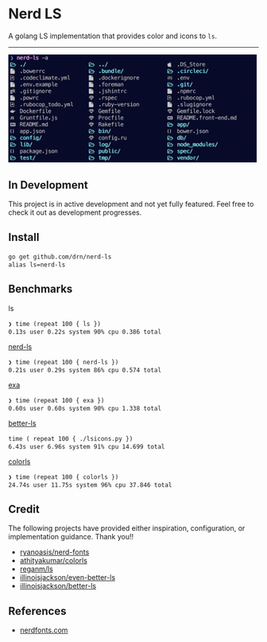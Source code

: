 # Nerd LS

A golang LS implementation that provides color and icons to `ls`.

* * *

<img src="screenshot.png" width="500">

## In Development

This project is in active development and not yet fully featured. Feel free to
check it out as development progresses.

## Install

```
go get github.com/drn/nerd-ls
alias ls=nerd-ls
```

## Benchmarks

ls
```
❯ time (repeat 100 { ls })
0.13s user 0.22s system 90% cpu 0.386 total
```

[nerd-ls](https://github.com/drn/nerd-ls)
```
❯ time (repeat 100 { nerd-ls })
0.21s user 0.29s system 86% cpu 0.574 total
```

[exa](https://github.com/ogham/exa)
```
❯ time (repeat 100 { exa })
0.60s user 0.60s system 90% cpu 1.338 total
```

[better-ls](https://github.com/illinoisjackson/better-ls)
```
time ( repeat 100 { ./lsicons.py })
6.43s user 6.96s system 91% cpu 14.699 total
```

[colorls](https://github.com/athityakumar/colorls)
```
❯ time (repeat 100 { colorls })
24.74s user 11.75s system 96% cpu 37.846 total
```

## Credit

The following projects have provided either inspiration, configuration, or
implementation guidance. Thank you!!

- [ryanoasis/nerd-fonts](https://github.com/ryanoasis/nerd-fonts)
- [athityakumar/colorls](https://github.com/athityakumar/colorls)
- [reganm/ls](https://github.com/reganm/ls)
- [illinoisjackson/even-better-ls](https://github.com/illinoisjackson/even-better-ls)
- [illinoisjackson/better-ls](https://github.com/illinoisjackson/better-ls)

## References

- [nerdfonts.com](http://nerdfonts.com/#cheat-sheet)
